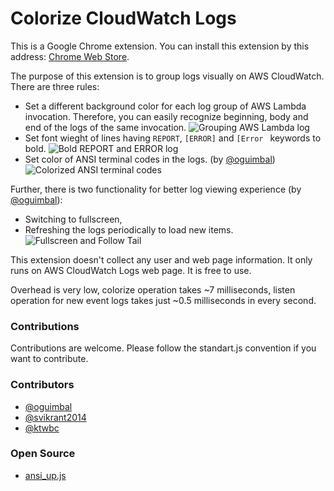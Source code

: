 Colorize CloudWatch Logs
========================

This is a Google Chrome extension. You can install this extension by this address: [Chrome Web Store](https://chrome.google.com/webstore/detail/colorize-cloudwatch-logs/fkagnmcbeokmapmcbecbcmpccmlbhkpl).

The purpose of this extension is to group logs visually on AWS CloudWatch. There are three rules:
- Set a different background color for each log group of AWS Lambda invocation. Therefore, you can easily recognize beginning, body and end of the logs of the same invocation.
![Grouping AWS Lambda log](assets/screen1_1280x800.png)
- Set font wieght of lines having `REPORT`, `[ERROR]` and `[Error ` keywords to bold.
![Bold REPORT and ERROR log](assets/bold.png)
- Set color of ANSI terminal codes in the logs. (by [@oguimbal](https://github.com/oguimbal))
![Colorized ANSI terminal codes](assets/screen3_1280x800.png)

Further, there is two functionality for better log viewing experience (by [@oguimbal](https://github.com/oguimbal)):
- Switching to fullscreen,
- Refreshing the logs periodically to load new items.
![Fullscreen and Follow Tail](assets/screen5_1280x800.png)

This extension doesn't collect any user and web page information. It only runs on AWS CloudWatch Logs web page. It is free to use.

Overhead is very low, colorize operation takes ~7 milliseconds, listen operation for new event logs takes just ~0.5 milliseconds in every second.

### Contributions
Contributions are welcome. Please follow the standart.js convention if you want to contribute.

### Contributors
- [@oguimbal](https://github.com/oguimbal)
- [@svikrant2014](https://github.com/svikrant2014)
- [@ktwbc](https://github.com/ktwbc)

### Open Source
- [ansi_up.js](http://github.com/drudru/ansi_up)